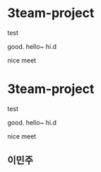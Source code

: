 # 3team-project

test


good.
hello~
hi.d

nice
meet

# 3team-project

test


good.
hello~
hi.d

nice
meet
## 이민주
